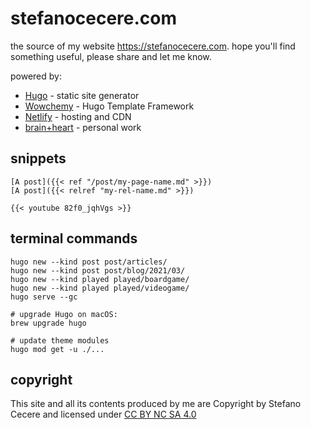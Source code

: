# stefanocecere.com
the source of my website <https://stefanocecere.com>.
hope you'll find something useful, please share and let me know.

powered by:
- [Hugo](https://gohugo.io) - static site generator
- [Wowchemy](https://wowchemy.com) - Hugo Template Framework
- [Netlify](https://www.netlify.com) - hosting and CDN
- [brain+heart](https://stefanocecere.com) - personal work

## snippets
```
[A post]({{< ref "/post/my-page-name.md" >}})
[A post]({{< relref "my-rel-name.md" >}})

{{< youtube 82f0_jqhVgs >}}
```

## terminal commands
```
hugo new --kind post post/articles/
hugo new --kind post post/blog/2021/03/
hugo new --kind played played/boardgame/
hugo new --kind played played/videogame/
hugo serve --gc

# upgrade Hugo on macOS:
brew upgrade hugo

# update theme modules
hugo mod get -u ./...
```
## copyright
This site and all its contents produced by me are Copyright by Stefano Cecere and  licensed under [CC BY NC SA 4.0](https://creativecommons.org/licenses/by-nc-sa/4.0)
